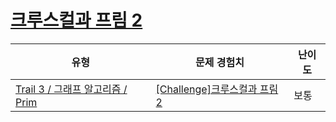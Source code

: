 # [크루스컬과 프림 2](https://https://en.codetree.ai/trails/complete/curated-cards/challenge-ga-kruskal-prim-2)

|유형|문제 경험치|난이도|
|---|---|---|
|[Trail 3 / 그래프 알고리즘 / Prim](https://https://en.codetree.ai/trail-info/novice-high/)|[[Challenge]크루스컬과 프림 2](https://https://en.codetree.ai/trails/complete/curated-cards/challenge-ga-kruskal-prim-2/)|보통|

